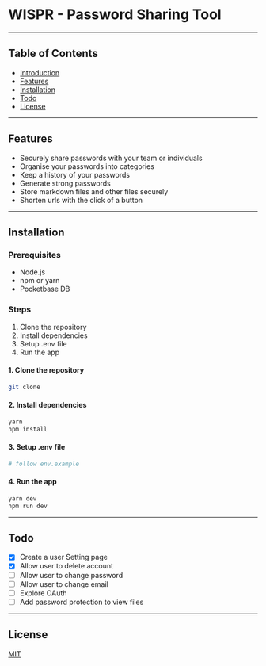 # WISPR - Password Sharing Tool

---

## Table of Contents
- [Introduction](#wispr---password-sharing-tool)
- [Features](#features)
- [Installation](#installation)
- [Todo](#todo) 
- [License](#license) 


---

## Features
- Securely share passwords with your team or individuals
- Organise your passwords into categories
- Keep a history of your passwords
- Generate strong passwords
- Store markdown files and other files securely
- Shorten urls with the click of a button

---

## Installation
### Prerequisites
- Node.js
- npm or yarn
- Pocketbase DB

### Steps
1. Clone the repository
2. Install dependencies
3. Setup .env file
4. Run the app

#### 1. Clone the repository
```bash
git clone
```

#### 2. Install dependencies
```bash
yarn
npm install
```

#### 3. Setup .env file
```bash
# follow env.example
```

#### 4. Run the app
```bash
yarn dev
npm run dev
```

---

## Todo
- [x] Create a user Setting page
- [x] Allow user to delete account
- [ ] Allow user to change password
- [ ] Allow user to change email
- [ ] Explore OAuth
- [ ] Add password protection to view files

---

## License
[MIT](https://choosealicense.com/licenses/mit/)


